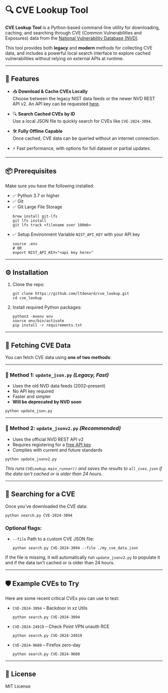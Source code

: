# 🔍 CVE Lookup Tool

**CVE Lookup Tool** is a Python-based command-line utility for downloading, caching, and searching through CVE (Common Vulnerabilities and Exposures) data from the [National Vulnerability Database (NVD)](https://nvd.nist.gov/).

This tool provides both **legacy** and **modern** methods for collecting CVE data, and includes a powerful local search interface to explore cached vulnerabilities without relying on external APIs at runtime.

---

## 🚀 Features

- 📥 **Download & Cache CVEs Locally**  
  Choose between the legacy NIST data feeds or the newer NVD REST API v2. An API key can be requested [here](https://nvd.nist.gov/developers/request-an-api-key).

- 🔍 **Search Cached CVEs by ID**  
  Use a local JSON file to quickly search for CVEs like `CVE-2024-3094`.

- 🛠️ **Fully Offline Capable**  
  Once cached, CVE data can be queried without an internet connection.

- ⚡ Fast performance, with options for full dataset or partial updates.

---

## 📦 Prerequisites

Make sure you have the following installed:

- ✅ Python 3.7 or higher
- ✅ Git
- ✅ Git Large File Storage
  ```
  brew install git-lfs
  git lfs install
  git lfs track <filename over 100mb>
  ```
- ✅ Setup Environment Variable `NIST_API_KEY` with your API key
  ```
  source .env
  # OR
  export NIST_API_KEY="<api key here>"
  ```

---

## ⚙️ Installation

1. Clone the repo:
   ```
   git clone https://github.com/ltdenard/cve_lookup.git
   cd cve_lookup
   ```

2. Install required Python packages:
   ```
   python3 -mvenv env
   source env/bin/activate
   pip install -r requirements.txt
   ```

---

## 📡 Fetching CVE Data

You can fetch CVE data using **one of two methods**:

---

### 🧪 Method 1: `update_json.py` *(Legacy, Fast)*

- Uses the old NVD data feeds (2002–present)
- No API key required
- Faster and simpler
- **Will be deprecated by NVD soon**

```
python update_json.py
```

---

### 🔐 Method 2: `update_jsonv2.py` *(Recommended)*

- Uses the official NVD REST API v2
- Requires registering for a [free API key](https://nvd.nist.gov/developers/request-an-api-key)
- Complies with current and future standards

```
python update_jsonv2.py
```

*This runs `CVELookup.main_runner()` and saves the results to `all_cves.json` if the data isn't cached or is older than 24 hours.*

---

## 🔎 Searching for a CVE

Once you’ve downloaded the CVE data:

```
python search.py CVE-2024-3094
```

### Optional flags:

- `--file` Path to a custom CVE JSON file:
  ```
  python search.py CVE-2024-3094 --file ./my_cve_data.json
  ```

If the file is missing, it will automatically run `update_jsonv2.py` to populate it and if the data isn't cached or is older than 24 hours.

---

## 🛡 Example CVEs to Try

Here are some recent critical CVEs you can use to test:

- `CVE-2024-3094` – Backdoor in xz Utils
  ```
  python search.py CVE-2024-3094
  ```
- `CVE-2024-24919` – Check Point VPN unauth RCE
  ```
  python search.py CVE-2024-24919
  ```
- `CVE-2024-9680` – Firefox zero-day
  ```
  python search.py CVE-2024-9680
  ```

---

## 📝 License

MIT License